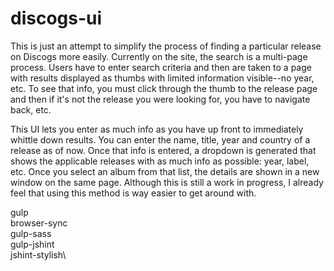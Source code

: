 # discogs-ui

This is just an attempt to simplify the process of finding a particular release on Discogs more easily.  Currently on the site, the search is a multi-page process. Users have to enter search criteria and then are taken to a page with results displayed as thumbs with limited information visible--no year, etc. To see that info, you must click through the thumb to the release page and then if it's not the release you were looking for, you have to navigate back, etc.

This UI lets you enter as much info as you have up front to immediately whittle down results.  You can enter the name, title, year and country of a release as of now.  Once that info is entered, a dropdown is generated that shows the applicable releases with as much info as possible: year, label, etc.  Once you select an album from that list, the details are shown in a new window on the same page.  Although this is still a work in progress, I already feel that using this method is way easier to get around with.

gulp\
browser-sync\
gulp-sass\
gulp-jshint\
jshint-stylish\
